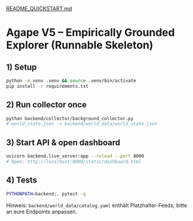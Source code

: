 [README_QUICKSTART.md](https://github.com/user-attachments/files/22706356/README_QUICKSTART.md)

# Agape V5 – Empirically Grounded Explorer (Runnable Skeleton)

## 1) Setup
```bash
python -m venv .venv && source .venv/bin/activate
pip install -r requirements.txt
```

## 2) Run collector once
```bash
python backend/collector/background_collector.py
# world_state.json -> backend/world_data/world_state.json
```

## 3) Start API & open dashboard
```bash
uvicorn backend.live_server:app --reload --port 8000
# Open: http://localhost:8000/static/dashboard.html
```

## 4) Tests
```bash
PYTHONPATH=backend:. pytest -q
```

Hinweis: `backend/world_data/catalog.yaml` enthält Platzhalter-Feeds; bitte an eure Endpoints anpassen.

